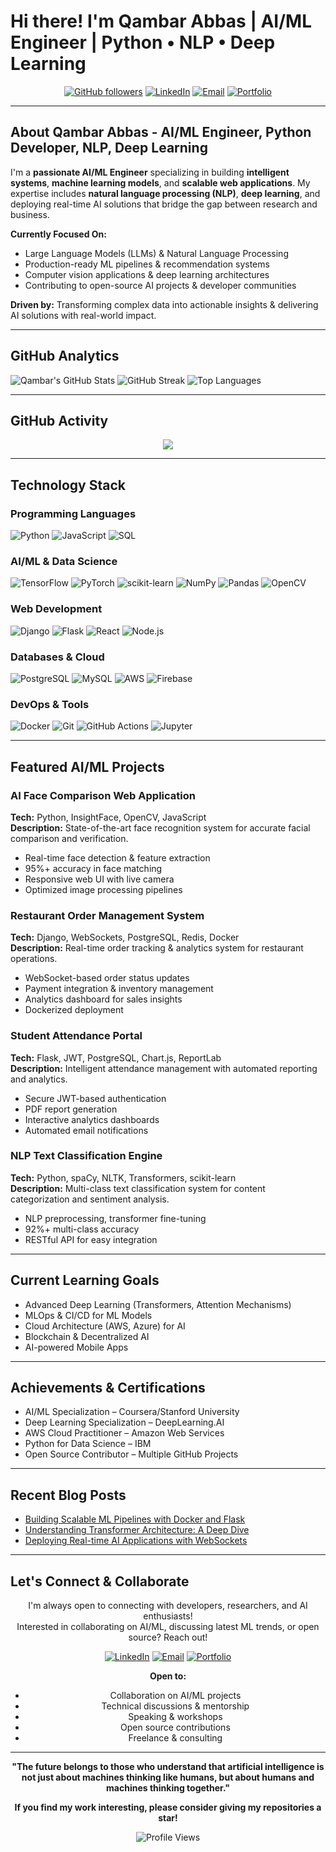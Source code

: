 # Hi there! I'm **Qambar Abbas** | AI/ML Engineer | Python • NLP • Deep Learning

<div align="center">

[![GitHub followers](https://img.shields.io/github/followers/Qambar-Abbas?label=Follow&style=social)](https://github.com/Qambar-Abbas)
[![LinkedIn](https://img.shields.io/badge/LinkedIn-Qambar%20Abbas-0077B5?logo=linkedin&logoColor=white&style=for-the-badge)](https://www.linkedin.com/in/qambar-abbas-500438307)
[![Email](https://img.shields.io/badge/Email-qambarofficial313%40gmail.com-D14836?logo=gmail&logoColor=white&style=for-the-badge)](mailto:qambarofficial313@gmail.com)
[![Portfolio](https://img.shields.io/badge/Portfolio-qambar--abbas.github.io-000000?logo=github&logoColor=white&style=for-the-badge)](https://qambar-abbas.github.io/)

</div>

---

## About Qambar Abbas - AI/ML Engineer, Python Developer, NLP, Deep Learning

I'm a **passionate AI/ML Engineer** specializing in building **intelligent systems**, **machine learning models**, and **scalable web applications**. My expertise includes **natural language processing (NLP)**, **deep learning**, and deploying real-time AI solutions that bridge the gap between research and business.

**Currently Focused On:**
- Large Language Models (LLMs) & Natural Language Processing
- Production-ready ML pipelines & recommendation systems
- Computer vision applications & deep learning architectures
- Contributing to open-source AI projects & developer communities

**Driven by:** Transforming complex data into actionable insights & delivering AI solutions with real-world impact.

---

## GitHub Analytics

![Qambar's GitHub Stats](https://github-readme-stats.vercel.app/api?username=Qambar-Abbas&show_icons=true&theme=tokyonight&hide_border=true&count_private=true&include_all_commits=true)
![GitHub Streak](https://github-readme-streak-stats.herokuapp.com/?user=Qambar-Abbas&theme=tokyonight&hide_border=true)
![Top Languages](https://github-readme-stats.vercel.app/api/top-langs/?username=Qambar-Abbas&layout=compact&theme=tokyonight&hide_border=true&langs_count=8)

---

## GitHub Activity

<div align="center">
  <img src="https://github-readme-activity-graph.vercel.app/graph?username=Qambar-Abbas&theme=tokyo-night&hide_border=true"/>
</div>

---

## Technology Stack

### Programming Languages
![Python](https://img.shields.io/badge/Python-3776AB?style=for-the-badge&logo=python&logoColor=white)
![JavaScript](https://img.shields.io/badge/JavaScript-F7DF1E?style=for-the-badge&logo=javascript&logoColor=black)
![SQL](https://img.shields.io/badge/SQL-336791?style=for-the-badge&logo=postgresql&logoColor=white)

### AI/ML & Data Science
![TensorFlow](https://img.shields.io/badge/TensorFlow-FF6F00?style=for-the-badge&logo=tensorflow&logoColor=white)
![PyTorch](https://img.shields.io/badge/PyTorch-EE4C2C?style=for-the-badge&logo=pytorch&logoColor=white)
![scikit-learn](https://img.shields.io/badge/scikit--learn-F7931E?style=for-the-badge&logo=scikit-learn&logoColor=white)
![NumPy](https://img.shields.io/badge/NumPy-013243?style=for-the-badge&logo=numpy&logoColor=white)
![Pandas](https://img.shields.io/badge/Pandas-150458?style=for-the-badge&logo=pandas&logoColor=white)
![OpenCV](https://img.shields.io/badge/OpenCV-27338e?style=for-the-badge&logo=OpenCV&logoColor=white)

### Web Development
![Django](https://img.shields.io/badge/Django-092E20?style=for-the-badge&logo=django&logoColor=white)
![Flask](https://img.shields.io/badge/Flask-000000?style=for-the-badge&logo=flask&logoColor=white)
![React](https://img.shields.io/badge/React-20232A?style=for-the-badge&logo=react&logoColor=61DAFB)
![Node.js](https://img.shields.io/badge/Node.js-43853D?style=for-the-badge&logo=node.js&logoColor=white)

### Databases & Cloud
![PostgreSQL](https://img.shields.io/badge/PostgreSQL-316192?style=for-the-badge&logo=postgresql&logoColor=white)
![MySQL](https://img.shields.io/badge/MySQL-005C84?style=for-the-badge&logo=mysql&logoColor=white)
![AWS](https://img.shields.io/badge/AWS-232F3E?style=for-the-badge&logo=amazon-aws&logoColor=white)
![Firebase](https://img.shields.io/badge/Firebase-039BE5?style=for-the-badge&logo=Firebase&logoColor=white)

### DevOps & Tools
![Docker](https://img.shields.io/badge/Docker-2CA5E0?style=for-the-badge&logo=docker&logoColor=white)
![Git](https://img.shields.io/badge/Git-F05032?style=for-the-badge&logo=git&logoColor=white)
![GitHub Actions](https://img.shields.io/badge/GitHub_Actions-2088FF?style=for-the-badge&logo=github-actions&logoColor=white)
![Jupyter](https://img.shields.io/badge/Jupyter-F37626?style=for-the-badge&logo=jupyter&logoColor=white)

---

## Featured AI/ML Projects

### AI Face Comparison Web Application
**Tech:** Python, InsightFace, OpenCV, JavaScript  
**Description:** State-of-the-art face recognition system for accurate facial comparison and verification.  
- Real-time face detection & feature extraction  
- 95%+ accuracy in face matching  
- Responsive web UI with live camera  
- Optimized image processing pipelines

### Restaurant Order Management System
**Tech:** Django, WebSockets, PostgreSQL, Redis, Docker  
**Description:** Real-time order tracking & analytics system for restaurant operations.  
- WebSocket-based order status updates  
- Payment integration & inventory management  
- Analytics dashboard for sales insights  
- Dockerized deployment

### Student Attendance Portal
**Tech:** Flask, JWT, PostgreSQL, Chart.js, ReportLab  
**Description:** Intelligent attendance management with automated reporting and analytics.  
- Secure JWT-based authentication  
- PDF report generation  
- Interactive analytics dashboards  
- Automated email notifications

### NLP Text Classification Engine
**Tech:** Python, spaCy, NLTK, Transformers, scikit-learn  
**Description:** Multi-class text classification system for content categorization and sentiment analysis.  
- NLP preprocessing, transformer fine-tuning  
- 92%+ multi-class accuracy  
- RESTful API for easy integration

---

## Current Learning Goals

- Advanced Deep Learning (Transformers, Attention Mechanisms)
- MLOps & CI/CD for ML Models
- Cloud Architecture (AWS, Azure) for AI
- Blockchain & Decentralized AI
- AI-powered Mobile Apps

---

## Achievements & Certifications

- AI/ML Specialization – Coursera/Stanford University
- Deep Learning Specialization – DeepLearning.AI
- AWS Cloud Practitioner – Amazon Web Services
- Python for Data Science – IBM
- Open Source Contributor – Multiple GitHub Projects

---

## Recent Blog Posts

- [Building Scalable ML Pipelines with Docker and Flask](https://qambar-abbas.github.io/blog/scalable-ml-pipelines)
- [Understanding Transformer Architecture: A Deep Dive](https://qambar-abbas.github.io/blog/transformer-architecture)
- [Deploying Real-time AI Applications with WebSockets](https://qambar-abbas.github.io/blog/realtime-ai-websockets)

---

## Let's Connect & Collaborate

<div align="center">

I'm always open to connecting with developers, researchers, and AI enthusiasts!  
Interested in collaborating on AI/ML, discussing latest ML trends, or open source? Reach out!

[![LinkedIn](https://img.shields.io/badge/LinkedIn-Connect-0077B5?style=for-the-badge&logo=linkedin&logoColor=white)](https://www.linkedin.com/in/qambar-abbas-500438307)
[![Email](https://img.shields.io/badge/Email-Reach%20Out-D14836?style=for-the-badge&logo=gmail&logoColor=white)](mailto:qambarofficial313@gmail.com)
[![Portfolio](https://img.shields.io/badge/Portfolio-Visit-000000?style=for-the-badge&logo=github&logoColor=white)](https://qambar-abbas.github.io/)

**Open to:**  
- Collaboration on AI/ML projects  
- Technical discussions & mentorship  
- Speaking & workshops  
- Open source contributions  
- Freelance & consulting

</div>

---

<div align="center">

**"The future belongs to those who understand that artificial intelligence is not just about machines thinking like humans, but about humans and machines thinking together."**

**If you find my work interesting, please consider giving my repositories a star!**

![Profile Views](https://komarev.com/ghpvc/?username=Qambar-Abbas&color=blueviolet&style=for-the-badge)

</div>

<!--
SEO Keywords: Qambar Abbas, qambar abbas github, qambar-abbas github, AI/ML Engineer, Machine Learning, Deep Learning, Python Developer, NLP Engineer, AI Portfolio, Data Science, Computer Vision, GitHub AI Projects, Open Source AI, LLM, Natural Language Processing, AI Blog, AI Project Showcase
-->
